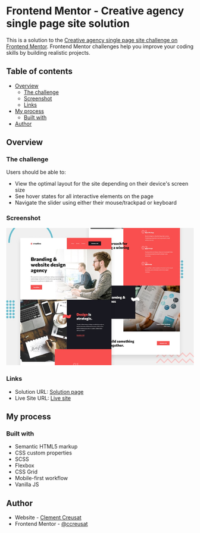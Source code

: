 # Frontend Mentor - Creative agency single page site solution

This is a solution to the [Creative agency single page site challenge on Frontend Mentor](https://www.frontendmentor.io/challenges/creative-agency-singlepage-site-Pq6V3I2RM). Frontend Mentor challenges help you improve your coding skills by building realistic projects.

## Table of contents

-   [Overview](#overview)
    -   [The challenge](#the-challenge)
    -   [Screenshot](#screenshot)
    -   [Links](#links)
-   [My process](#my-process)
    -   [Built with](#built-with)
-   [Author](#author)

## Overview

### The challenge

Users should be able to:

-   View the optimal layout for the site depending on their device's screen size
-   See hover states for all interactive elements on the page
-   Navigate the slider using either their mouse/trackpad or keyboard

### Screenshot

![](./preview.jpg)

### Links

-   Solution URL: [Solution page](https://your-solution-url.com)
-   Live Site URL: [Live site](https://ccreusat-creative-single-page.vercel.app/)

## My process

### Built with

-   Semantic HTML5 markup
-   CSS custom properties
-   SCSS
-   Flexbox
-   CSS Grid
-   Mobile-first workflow
-   Vanilla JS

## Author

-   Website - [Clement Creusat](https://github.com/ccreusat)
-   Frontend Mentor - [@ccreusat](https://www.frontendmentor.io/profile/ccreusat)

